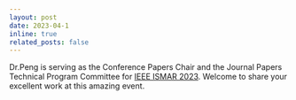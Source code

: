 ```yaml
---
layout: post
date: 2023-04-1
inline: true
related_posts: false
---
```


 Dr.Peng is serving as the Conference Papers Chair and the Journal Papers Technical Program Committee for [IEEE ISMAR 2023](https://ismar23.org/). Welcome to share your excellent work at this amazing event.

